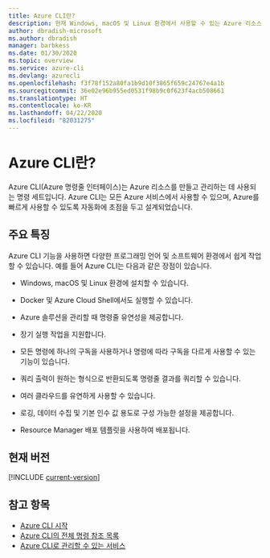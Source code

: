 ```yaml
---
title: Azure CLI란?
description: 현재 Windows, macOS 및 Linux 환경에서 사용할 수 있는 Azure 리소스를 만들고 관리하기 위해 설계된 명령줄 인터페이스 도구인 Azure CLI에 대해 간략하게 설명합니다.
author: dbradish-microsoft
ms.author: dbradish
manager: barbkess
ms.date: 01/30/2020
ms.topic: overview
ms.service: azure-cli
ms.devlang: azurecli
ms.openlocfilehash: f3f78f152a80fa1b9d10f3865f659c24767e4a1b
ms.sourcegitcommit: 36e02e96b955ed0531f98b9c0f623f4acb508661
ms.translationtype: HT
ms.contentlocale: ko-KR
ms.lasthandoff: 04/22/2020
ms.locfileid: "82031275"
---
```

# <a name="what-is-azure-cli"></a>Azure CLI란?

Azure CLI(Azure 명령줄 인터페이스)는 Azure 리소스를 만들고 관리하는 데 사용되는 명령 세트입니다.  Azure CLI는 모든 Azure 서비스에서 사용할 수 있으며, Azure를 빠르게 사용할 수 있도록 자동화에 초점을 두고 설계되었습니다.

## <a name="key-characteristics"></a>주요 특징

Azure CLI 기능을 사용하면 다양한 프로그래밍 언어 및 소프트웨어 환경에서 쉽게 작업할 수 있습니다.  예를 들어 Azure CLI는 다음과 같은 장점이 있습니다.

- Windows, macOS 및 Linux 환경에 설치할 수 있습니다.

- Docker 및 Azure Cloud Shell에서도 실행할 수 있습니다.
- Azure 솔루션을 관리할 때 명령줄 유연성을 제공합니다.
- 장기 실행 작업을 지원합니다.
- 모든 명령에 하나의 구독을 사용하거나 명령에 따라 구독을 다르게 사용할 수 있는 기능이 있습니다.
- 쿼리 출력이 원하는 형식으로 반환되도록 명령줄 결과를 쿼리할 수 있습니다.
- 여러 클라우드를 유연하게 사용할 수 있습니다.
- 로깅, 데이터 수집 및 기본 인수 값 용도로 구성 가능한 설정을 제공합니다.
- Resource Manager 배포 템플릿을 사용하여 배포됩니다.

## <a name="current-version"></a>현재 버전

[!INCLUDE [current-version](includes/current-version.md)]

## <a name="see-also"></a>참고 항목

- [Azure CLI 시작](get-started-with-azure-cli.md)
- [Azure CLI의 전체 명령 참조 목록](/cli/azure/reference-index)
- [Azure CLI로 관리할 수 있는 서비스](azure-services-the-azure-cli-can-manage.md)
